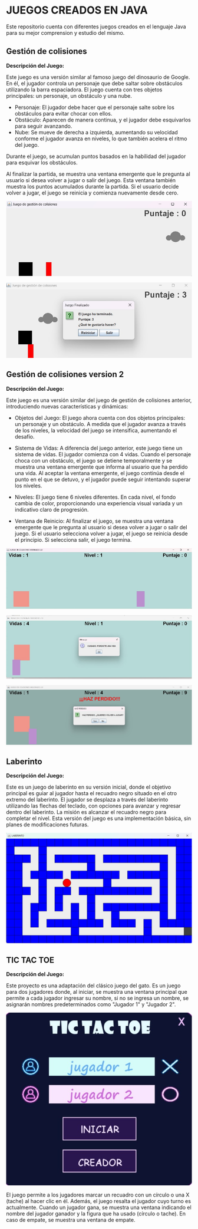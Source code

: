 # JUEGOS CREADOS EN JAVA
Este repositorio cuenta con diferentes juegos creados en el lenguaje Java para su mejor comprension y estudio del mismo. 

## Gestión de colisiones

**Descripción del Juego:** 

Este juego es una versión similar al famoso juego del dinosaurio de Google. En él, el jugador controla un personaje que debe saltar sobre obstáculos utilizando la barra espaciadora. El juego cuenta con tres objetos principales: un personaje, un obstáculo y una nube.

- Personaje: El jugador debe hacer que el personaje salte sobre los obstáculos para evitar chocar con ellos.
- Obstáculo: Aparecen de manera continua, y el jugador debe esquivarlos para seguir avanzando.
- Nube: Se mueve de derecha a izquierda, aumentando su velocidad conforme el jugador avanza en niveles, lo que también acelera el ritmo del juego.

Durante el juego, se acumulan puntos basados en la habilidad del jugador para esquivar los obstáculos.

Al finalizar la partida, se muestra una ventana emergente que le pregunta al usuario si desea volver a jugar o salir del juego. Esta ventana también muestra los puntos acumulados durante la partida. Si el usuario decide volver a jugar, el juego se reinicia y comienza nuevamente desde cero.

![Imagen de la pantalla del juego](https://github.com/Alejandraglezjaime/Juegos-en-Java/blob/master/assets/juego%20de%20gestion%20de%20colisiones%20ventana%20principal.jpg?raw=true)

![Imagen de la pantalla de reincio](https://github.com/Alejandraglezjaime/Juegos-en-Java/blob/master/assets/juego%20de%20gestion%20de%20colisiones%20ventana%20opciones.jpg?raw=true)

## Gestión de colisiones version 2

**Descripción del Juego:** 

Este juego es una versión similar del juego de gestión de colisiones anterior, introduciendo nuevas características y dinámicas:

- Objetos del Juego: El juego ahora cuenta con dos objetos principales: un personaje y un obstáculo. A medida que el jugador avanza a través de los niveles, la velocidad del juego se intensifica, aumentando el desafío.

- Sistema de Vidas: A diferencia del juego anterior, este juego tiene un sistema de vidas. El jugador comienza con 4 vidas. Cuando el personaje choca con un obstáculo, el juego se detiene temporalmente y se muestra una ventana emergente que informa al usuario que ha perdido una vida. Al aceptar la ventana emergente, el juego continúa desde el punto en el que se detuvo, y el jugador puede seguir intentando superar los niveles.

- Niveles: El juego tiene 6 niveles diferentes. En cada nivel, el fondo cambia de color, proporcionando una experiencia visual variada y un indicativo claro de progresión.

- Ventana de Reinicio: Al finalizar el juego, se muestra una ventana emergente que le pregunta al usuario si desea volver a jugar o salir del juego. Si el usuario selecciona volver a jugar, el juego se reinicia desde el principio. Si selecciona salir, el juego termina.

![Imagen de la pantalla del juego](https://github.com/Alejandraglezjaime/Juegos-en-Java/blob/master/assets/juego%20de%20gestion%20de%20colisiones%20ventana%20principal%20version%202.jpg?raw=true)

![Imagen de la pantalla de perdio vida](https://github.com/Alejandraglezjaime/Juegos-en-Java/blob/master/assets/juego%20de%20gestion%20de%20colisiones%20ventana%20perdio%20vida.jpg?raw=true)

![Imagen de la pantalla del reinicio](https://github.com/Alejandraglezjaime/Juegos-en-Java/blob/master/assets/juego%20de%20gestion%20de%20colisiones%20ventana%20reinicio%20version%202.jpg?raw=true)

## Laberinto 

**Descripción del Juego:** 

Este es un juego de laberinto en su versión inicial, donde el objetivo principal es guiar al jugador hasta el recuadro negro situado en el otro extremo del laberinto. El jugador se desplaza a través del laberinto utilizando las flechas del teclado, con opciones para avanzar y regresar dentro del laberinto. La misión es alcanzar el recuadro negro para completar el nivel. Esta versión del juego es una implementación básica, sin planes de modificaciones futuras.

![Imagen de la pantalla del juego](https://github.com/Alejandraglezjaime/Juegos-en-Java/blob/master/assets/gameLaberinto.jpg?raw=true)

## TIC TAC TOE

**Descripción del Juego:** 

Este proyecto es una adaptación del clásico juego del gato. Es un juego para dos jugadores donde, al iniciar, se muestra una ventana principal que permite a cada jugador ingresar su nombre, si no se ingresa un nombre, se asignarán nombres predeterminados como "Jugador 1" y "Jugador 2".

![Pantalla principal del juego](https://github.com/Alejandraglezjaime/Juegos-en-Java/blob/master/assets/tictactoePrincipal.jpg?raw=true)

El juego permite a los jugadores marcar un recuadro con un círculo o una X (tache) al hacer clic en él. Además, el juego resalta el jugador cuyo turno es actualmente. Cuando un jugador gana, se muestra una ventana indicando el nombre del jugador ganador y la figura que ha usado (círculo o tache). En caso de empate, se muestra una ventana de empate.

<div style="display: flex; justify-content: center; align-items: center; height: 100vh;">
    <img src="https://github.com/Alejandraglezjaime/Juegos-en-Java/blob/master/assets/tictactoePanel.jpg?raw=true" alt="Pantalla panel del juego">
</div>

<div style="display: flex; justify-content: space-between;">
    <img src="https://github.com/Alejandraglezjaime/Juegos-en-Java/blob/master/assets/tictactoeGanador.jpg?raw=true" alt="Pantalla inicial Pac-Man" style="width: 45%;">
    <img src="https://github.com/Alejandraglezjaime/Juegos-en-Java/blob/master/assets/tictactoeEmpate.jpg?raw=true" alt="Pantalla de juego Pac-Man" style="width: 45%;">
</div>

El juego también lleva un registro de los puntos de cada jugador. 

![Pantalla puntaje del juego](https://github.com/Alejandraglezjaime/Juegos-en-Java/blob/master/assets/tictactoePuntaje.jpg?raw=true)

Tras determinar el ganador o un empate, se presenta una ventana con dos botones: uno para comenzar otra partida y otro para salir del juego, pero este botón te regresa a la pantalla principal donde el jugador tiene que ingresar sus nombres. Si se desea salir completamente del juego, desde la ventana inicial se tiene que salir, dando clicl en el botón de la equis.

## Juego del ahorcado

**Descripción del Juego:** 

El tradicional "juego del ahorcado" es un juego de palabras en el que el jugador debe adivinar una palabra oculta, letra por letra. Si comete un error, se acerca a "ahorcarse", pero si acierta todas las letras, evita la ejecución. Este juego incluye cuatro grupos de palabras: *tabla periódica, colores, animales y países*. El jugador cuenta con 5 vidas, y al agotarlas, se muestra un mensaje de "juego terminado" y se reinicia el juego automáticamente.
El jugador puede ingresar directamente la letra, ya que el juego está programado para que, al iniciarse y cada vez que se verifica, el cuadro de texto esté listo para recibir una letra. 
Si el jugador desea otra palabra, puede utilizar el botón de "nuevo", que reinicia el juego y selecciona una nueva palabra de un grupo diferente.

![Pantalla principal del juego](https://github.com/Alejandraglezjaime/Juegos-en-Java/blob/master/assets/juegoDelAhorcado.jpg?raw=true)

## Memorama Disney 

**Descripción del Juego:** 

Este juego de memoria tradicional utiliza imágenes de diferentes personajes de Disney como elementos interactivos. El juego comienza en una ventana principal donde el jugador debe ingresar su nombre. Si el nombre no se ingresa, se muestra una ventana emergente indicando que es necesario para continuar. La ventana principal también incluye dos botones adicionales: uno que muestra la información del creador y otro que permite salir del juego.

![Pantalla principal del memorama](https://github.com/Alejandraglezjaime/Juegos-en-Java/blob/master/assets/juegomemorama.jpg?raw=true)

Al ingresar al juego, se presenta un memorama en el que el jugador debe hacer clic en cada imagen para que se rote. Si se seleccionan dos imágenes diferentes, estas vuelven a su estado original después de un segundo. Si son iguales, desaparecen, dejando un espacio en blanco. La interfaz del juego muestra el nombre del jugador, el tiempo transcurrido, así como la hora y fecha en que comenzó el juego. También hay un botón de reinicio que, al presionarlo, le pregunta al jugador si está seguro de reiniciar. Si confirma, el juego regresa a la ventana principal para que el jugador vuelva a ingresar su nombre; de lo contrario, el juego continúa donde se dejó.

![Pantalla del juego memorama](https://github.com/Alejandraglezjaime/Juegos-en-Java/blob/master/assets/memoramajuegoprincipal.jpg?raw=true)

Al completar el juego, se muestra una ventana con el récord del jugador, incluyendo el nombre, el tiempo de juego, la hora de inicio y la fecha actual. Esta ventana también incluye un botón para regresar al menú principal, permitiendo que el jugador pueda empezar de nuevo si así lo desea.

![Pantalla record](https://github.com/Alejandraglezjaime/Juegos-en-Java/blob/master/assets/memoramarecord.jpg?raw=true)

## Pacman

**Descripción del Juego:** 

Pac-Man es un juego arcade donde controlas a un personaje amarillo que debe comer todos los puntos en un laberinto, evitando fantasmas. El juego comienza al presionar 'S'; cuenta con tres vidas disponibles, si Pac-Man es atrapado por un fantasma, el jugador pierde una vida y Pac-Man regresa a su punto inicial.

<div style="display: flex; justify-content: space-between;">
    <img src="https://github.com/Alejandraglezjaime/Juegos-en-Java/blob/master/assets/pacmaninicial.jpg?raw=true" alt="Pantalla inicial Pac-Man" style="width: 45%;">
    <img src="https://github.com/Alejandraglezjaime/Juegos-en-Java/blob/master/assets/pacmanjuego.jpg?raw=true" alt="Pantalla de juego Pac-Man" style="width: 45%;">
</div>


## Sanke Game 

**Descripción del Juego:** 

Snake Game es un clásico juego en el que controlas una serpiente que debe comer comida para crecer, evitando chocar con las paredes. El objetivo es obtener la mayor longitud posible antes de colisionar. El juego va contabilizando los puntos que va obteiendo el jugador, y al momento de perder muestra una ventana informandole "Game over" y los puntos obtenidos. 
